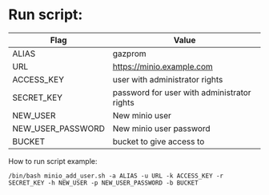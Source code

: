 # Run script:

Flag | Value
------------ | -------------
ALIAS | gazprom
URL | https://minio.example.com
ACCESS_KEY | user with administrator rights
SECRET_KEY | password for user with administrator rights
NEW_USER | New minio user
NEW_USER_PASSWORD | New minio user password
BUCKET | bucket to give access to

How to run script example:

```
/bin/bash minio_add_user.sh -a ALIAS -u URL -k ACCESS_KEY -r SECRET_KEY -h NEW_USER -p NEW_USER_PASSWORD -b BUCKET
```
